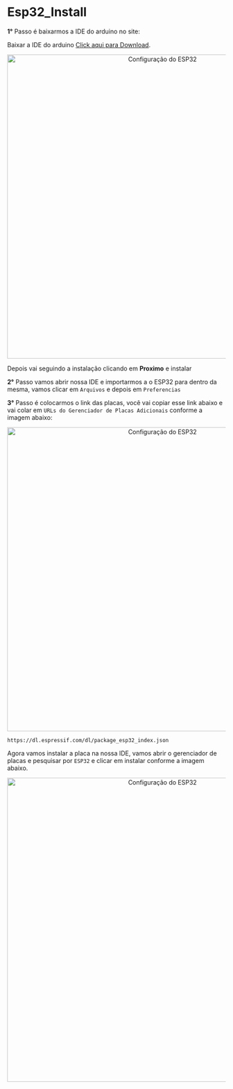 # Esp32_Install

**1°** Passo é baixarmos a IDE do arduino no site:

Baixar a IDE do arduino [Click aqui para Download](https://www.arduino.cc/en/software).


<div align="center">
  <img src="https://github.com/user-attachments/assets/0e2cdf2f-852b-472e-8e5b-20c97f26a453" alt="Configuração do ESP32" width="700">
</div>


Depois vai seguindo a instalação clicando em **Proximo** e instalar

**2°** Passo vamos abrir nossa IDE e importarmos a o ESP32 para dentro da mesma, vamos clicar em `Arquivos` e depois em `Preferencias`

**3°** Passo é colocarmos o link das placas, você vai copiar esse link abaixo e vai colar em `URLs do Gerenciador de Placas Adicionais` conforme a imagem abaixo:

<div align="center">
  <img src="https://github.com/user-attachments/assets/4be405f4-97b5-42e1-829e-67b4afb82a6a" alt="Configuração do ESP32" width="700">
</div>


```
https://dl.espressif.com/dl/package_esp32_index.json
```


Agora vamos instalar a placa na nossa IDE, vamos abrir o gerenciador de placas e pesquisar por `ESP32` e clicar em instalar conforme a imagem abaixo.


<div align="center">
  <img src="https://github.com/user-attachments/assets/c55b93de-eae8-4352-acc4-5ed509b04ceb" alt="Configuração do ESP32" width="700">
</div>

